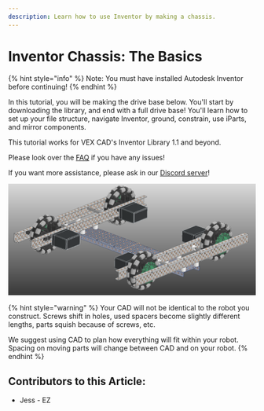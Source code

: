 ```yaml
---
description: Learn how to use Inventor by making a chassis.
---
```


# Inventor Chassis: The Basics

{% hint style="info" %}
Note: You must have installed Autodesk Inventor before continuing!
{% endhint %}

In this tutorial, you will be making the drive base below.  You'll start by downloading the library, and end with a full drive base!  You'll learn how to set up your file structure, navigate Inventor, ground, constrain, use iParts, and mirror components.&#x20;

This tutorial works for VEX CAD's Inventor Library 1.1 and beyond.&#x20;

Please look over the [FAQ](https://github.com/VEX-CAD/VEX-CAD-Inventor/wiki) if you have any issues!

If you want more assistance, please ask in our [Discord server](https://discord.gg/BKV3DJm)!

![Completed CAD Basics Drive](<../../../.gitbook/assets/image (106) (1).png>)

{% hint style="warning" %}
Your CAD will not be identical to the robot you construct.  Screws shift in holes, used spacers become slightly different lengths, parts squish because of screws, etc. &#x20;

We suggest using CAD to plan how everything will fit within your robot.  Spacing on moving parts will change between CAD and on your robot.&#x20;
{% endhint %}



## Contributors to this Article:

* Jess - EZ
